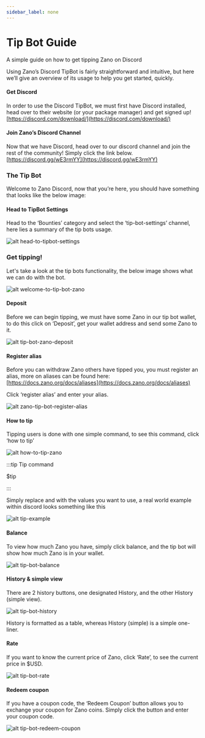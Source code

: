 ```yaml
---
sidebar_label: none
---
```


# Tip Bot Guide

A simple guide on how to get tipping Zano on Discord

Using Zano’s Discord TipBot is fairly straightforward and intuitive, but here we’ll give an overview of its usage to help you get started, quickly.

#### Get Discord

In order to use the Discord TipBot, we must first have Discord installed, head over to their website (or your package manager) and get signed up!<br /> [https://discord.com/download/](https://discord.com/download/)

#### Join Zano’s Discord Channel

Now that we have Discord, head over to our discord channel and join the rest of the community! Simply click the link below.<br /> [https://discord.gg/wE3rmYY](https://discord.gg/wE3rmYY)

### The Tip Bot

Welcome to Zano Discord, now that you’re here, you should have something that looks like the below image:

#### Head to TipBot Settings

Head to the ‘Bounties’ category and select the ‘tip-bot-settings’ channel, here lies a summary of the tip bots usage.

![alt head-to-tipbot-settings](../../static/img/use/tip-bot-guide/head-to-tipbot-settings.png "head-to-tipbot-settings")

### Get tipping!

Let's take a look at the tip bots functionality, the below image shows what we can do with the bot.

![alt welcome-to-tip-bot-zano](../../static/img/use/tip-bot-guide/welcome-to-zano-tip-bot.png "welcome-to-tip-bot-zano")

#### Deposit

Before we can begin tipping, we must have some Zano in our tip bot wallet, to do this click on ‘Deposit’, get your wallet address and send some Zano to it.

![alt tip-bot-zano-deposit](../../static/img/use/tip-bot-guide/tip-bot-zano-deposit.png "tip-bot-zano-deposit")

#### Register alias

Before you can withdraw Zano others have tipped you, you must register an alias, more on aliases can be found here: [https://docs.zano.org/docs/aliases](https://docs.zano.org/docs/aliases)

Click ‘register alias’ and enter your alias.

![alt zano-tip-bot-register-alias](../../static/img/use/tip-bot-guide/zano-tip-bot-register-alias.png "zano-tip-bot-register-alias")

#### How to tip

Tipping users is done with one simple command, to see this command, click ‘how to tip’

![alt how-to-tip-zano](../../static/img/use/tip-bot-guide/how-to-tip-zano.png "how-to-tip-zano")

:::tip Tip command

$tip

:::

Simply replace and with the values you want to use, a real world example within discord looks something like this

![alt tip-example](../../static/img/use/tip-bot-guide/tip-example.png "tip-example")

#### Balance

To view how much Zano you have, simply click balance, and the tip bot will show how much Zano is in your wallet.

![alt tip-bot-balance](../../static/img/use/tip-bot-guide/tip-bot-balance.png "tip-bot-balance")

#### History & simple view

There are 2 history buttons, one designated History, and the other History (simple view).

![alt tip-bot-history](../../static/img/use/tip-bot-guide/tip-bot-history.png "tip-bot-history")

History is formatted as a table, whereas History (simple) is a simple one-liner.

#### Rate

If you want to know the current price of Zano, click ‘Rate’, to see the current price in $USD.

![alt tip-bot-rate](../../static/img/use/tip-bot-guide/tip-bot-rate.png "tip-bot-rate")

#### Redeem coupon

If you have a coupon code, the ‘Redeem Coupon’ button allows you to exchange your coupon for Zano coins. Simply click the button and enter your coupon code.

![alt tip-bot-redeem-coupon](../../static/img/use/tip-bot-guide/tip-bot-redeem-coupon.png "tip-bot-redeem-coupon")
